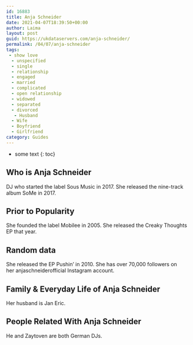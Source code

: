 ```yaml
---
id: 16883
title: Anja Schneider
date: 2021-04-07T18:39:50+00:00
author: Laima
layout: post
guid: https://ukdataservers.com/anja-schneider/
permalink: /04/07/anja-schneider
tags:
 - show love
  - unspecified
  - single
  - relationship
  - engaged
  - married
  - complicated
  - open relationship
  - widowed
  - separated
  - divorced
   - Husband
  - Wife
  - Boyfriend
  - Girlfriend
category: Guides
---
```


* some text
{: toc}


## Who is Anja Schneider
                  
                  
                  
DJ who started the label Sous Music in 2017. She released the nine-track album SoMe in 2017.
                  
              
            
              
            
                
                
                
## Prior to Popularity
                  
                  
                  
She founded the label Mobilee in 2005. She released the Creaky Thoughts EP that year. 
                  
              
            
              
            
                
                
                
## Random data
                  
                  
                  
She released the EP Pushin&#8217; in 2010. She has over 70,000 followers on her anjaschneiderofficial Instagram account.
                  
              
            
              
            
                
                
                
## Family & Everyday Life of Anja Schneider
                  
                  
                  
Her husband is Jan Eric. 
                  
              
            
              
            
                
                
                
## People Related With Anja Schneider
                  
                  
                  
He and Zaytoven are both German DJs.
                  
              
            
              
            
                
              
            
              
              
            
            
              
            
          
          
          
